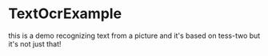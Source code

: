 # TextOcrExample
this is a demo recognizing text from a picture and it's based on tess-two but it's not just that!
